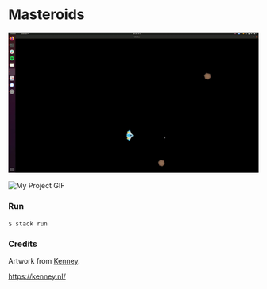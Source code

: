 # Masteroids

![gameplay](./masteroids-gameplay.gif)

<img src="./masteroids-gameplay.mp4" alt="My Project GIF" width="500" height="600">

### Run
```
$ stack run
```

### Credits

Artwork from [Kenney](https://opengameart.org/content/space-shooter-redux).

https://kenney.nl/
